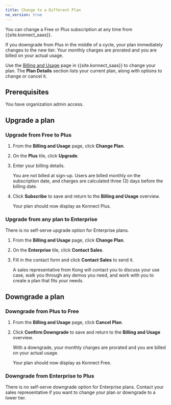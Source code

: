 ```yaml
---
title: Change to a Different Plan
no_version: true
---
```


<!-- vale off -->

You can change a Free or Plus subscription at any time from {{site.konnect_saas}}.

If you downgrade from Plus in the middle of a cycle, your plan immediately
changes to the new tier. Your monthly charges are prorated and you are billed
on your actual usage.

Use the [Billing and Usage](/konnect/legacy/account-management) page in {{site.konnect_saas}} to
change your plan. The **Plan Details** section lists your current plan, along
with options to change or cancel it.

## Prerequisites
You have organization admin access.

## Upgrade a plan

### Upgrade from Free to Plus

1. From the **Billing and Usage** page, click **Change Plan**.
2. On the **Plus** tile, click **Upgrade**.
3. Enter your billing details.

    You are not billed at sign-up. Users are billed monthly on the
    subscription date, and charges are calculated three (3) days before the
    billing date.

4. Click **Subscribe** to save and return to the **Billing and Usage** overview.

    Your plan should now display as Konnect Plus.

### Upgrade from any plan to Enterprise

There is no self-serve upgrade option for Enterprise plans.

1. From the **Billing and Usage** page, click **Change Plan**.

2. On the **Enterprise** tile, click **Contact Sales**.

3. Fill in the contact form and click **Contact Sales** to send it.

    A sales representative from Kong will contact you to discuss your use case,
    walk you through any demos you need, and work with you to create a plan that
    fits your needs.


## Downgrade a plan

### Downgrade from Plus to Free

1. From the **Billing and Usage** page, click **Cancel Plan**.
2. Click **Confirm Downgrade** to save and return to the **Billing and Usage**
overview.

    With a downgrade, your monthly charges are prorated and you are billed
    on your actual usage.

    Your plan should now display as Konnect Free.

### Downgrade from Enterprise to Plus

There is no self-serve downgrade option for Enterprise plans. Contact your sales
representative if you want to change your plan or downgrade to a lower tier.
